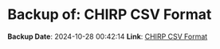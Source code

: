 # Backup of: CHIRP CSV Format

**Backup Date**: 2024-10-28 00:42:14
**Link**: [CHIRP CSV Format](https://przemienniki.net/export/chirp.csv?band=2m,70cm&country=pl&onlyworking=true)
